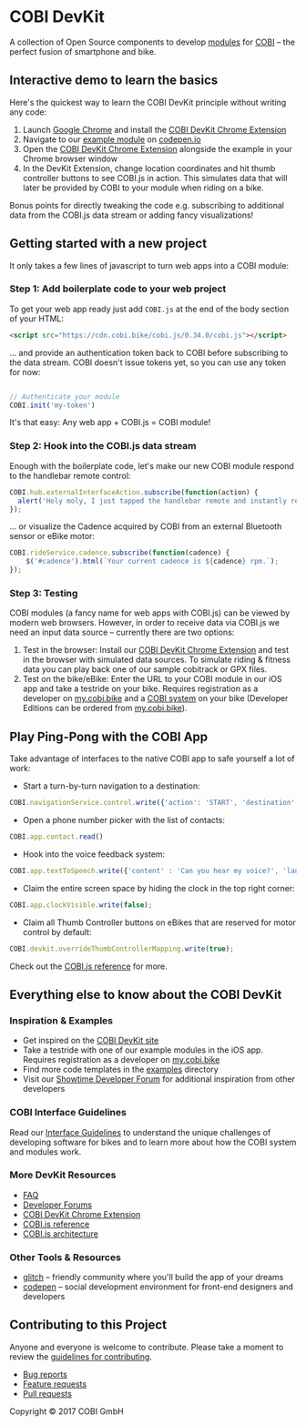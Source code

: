 # COBI DevKit

A collection of Open Source components to develop [modules](https://cobi.bike/devkit) for [COBI](https://cobi.bike) – the perfect fusion of smartphone and bike.

## Interactive demo to learn the basics

Here's the quickest way to learn the COBI DevKit principle without writing any code:

1. Launch [Google Chrome](https://chrome.com) and install the [COBI DevKit Chrome Extension](https://chrome.google.com/webstore/detail/cobi-devkit-simulator/hpdhkapigojggienmiejhblkhenjdbno)
2. Navigate to our [example module](https://codepen.io) on [codepen.io](https://codepen.io)
3. Open the [COBI DevKit Chrome Extension](https://chrome.google.com/webstore/detail/cobi-devkit-simulator/hpdhkapigojggienmiejhblkhenjdbno) alongside the example in your Chrome browser window
4. In the DevKit Extension, change location coordinates and hit thumb controller buttons to see COBI.js in action. This simulates data that will later be provided by COBI to your module when riding on a bike.

Bonus points for directly tweaking the code e.g. subscribing to additional data from the COBI.js data stream or adding fancy visualizations!

## Getting started with a new project

It only takes a few lines of javascript to turn web apps into a COBI module:

### Step 1: Add boilerplate code to your web project

To get your web app ready just add `COBI.js` at the end of the body section of your HTML:
```html
<script src="https://cdn.cobi.bike/cobi.js/0.34.0/cobi.js"></script>
```
... and provide an authentication token back to COBI before subscribing to the data stream. COBI doesn't issue tokens yet, so you can use any token for now: 
```javascript

// Authenticate your module
COBI.init('my-token')
```

It's that easy: Any web app + COBI.js = COBI module!

### Step 2: Hook into the COBI.js data stream

Enough with the boilerplate code, let's make our new COBI module respond to the handlebar remote control:

```javascript
COBI.hub.externalInterfaceAction.subscribe(function(action) {
  alert('Holy moly, I just tapped the handlebar remote and instantly received this ' + action + ' in my web app');
});
```

... or visualize the Cadence acquired by COBI from an external Bluetooth sensor or eBike motor:

```javascript
COBI.rideService.cadence.subscribe(function(cadence) {
    $('#cadence').html(`Your current cadence is ${cadence} rpm.`);
});
```

### Step 3: Testing

COBI modules (a fancy name for web apps with COBI.js) can be viewed by modern web browsers. However, in order to receive data via COBI.js we need an input data source – currently there are two options:
1. Test in the browser: Install our [COBI DevKit Chrome Extension](https://chrome.google.com/webstore/detail/cobi-devkit-simulator/hpdhkapigojggienmiejhblkhenjdbno) and test in the browser with simulated data sources. To simulate riding & fitness data you can play back one of our sample cobitrack or GPX files.
2. Test on the bike/eBike: Enter the URL to your COBI module in our iOS app and take a testride on your bike. Requires registration as a developer on [my.cobi.bike](https://my.cobi.bike) and a [COBI system](https://get.cobi.bike) on your bike (Developer Editions can be ordered from [my.cobi.bike](https://my.cobi.bike)).

## Play Ping-Pong with the COBI App

Take advantage of interfaces to the native COBI app to safe yourself a lot of work:

* Start a turn-by-turn navigation to a destination:
```javascript
COBI.navigationService.control.write({'action': 'START', 'destination': {'latitude': 50.110924,'longitude': 8.682127}})
```
* Open a phone number picker with the list of contacts:
```javascript
COBI.app.contact.read()
```
* Hook into the voice feedback system:
```javascript
COBI.app.textToSpeech.write({'content' : 'Can you hear my voice?', 'language' : 'en-US'})
```
* Claim the entire screen space by hiding the clock in the top right corner:
```javascript
COBI.app.clockVisible.write(false);
```
* Claim all Thumb Controller buttons on eBikes that are reserved for motor control by default:
```javascript
COBI.devkit.overrideThumbControllerMapping.write(true);
```

Check out the [COBI.js reference](https://cobi-bike.github.io/COBI.js/) for more.

## Everything else to know about the COBI DevKit

### Inspiration & Examples 

* Get inspired on the [COBI DevKit site](https://cobi.bike/devkit)
* Take a testride with one of our example modules in the iOS app. Requires registration as a developer on [my.cobi.bike](https://my.cobi.bike)
* Find more code templates in the [examples](examples) directory 
* Visit our [Showtime Developer Forum](https://forums.cobi.bike/c/showtime) for additional inspiration from other developers

### COBI Interface Guidelines

Read our [Interface Guidelines](interface-guidelines.md) to understand the unique challenges of developing software for bikes and to learn more about how the COBI system and modules work.

### More DevKit Resources

- [FAQ](FAQ.md)
- [Developer Forums](https://forums.cobi.bike)
- [COBI DevKit Chrome Extension](https://github.com/cobi-bike/COBI.js-simulator)
- [COBI.js reference](https://cobi-bike.github.io/COBI.js/)
- [COBI.js architecture](COBI.js-architecture.png)

### Other Tools & Resources

- [glitch](https://glitch.com/) – friendly community where you'll build the app of your dreams
- [codepen](https://codepen.io/) – social development environment for front-end designers and developers

## Contributing to this Project

Anyone and everyone is welcome to contribute. Please take a moment to review the [guidelines for contributing](CONTRIBUTING.md).

* [Bug reports](CONTRIBUTING.md#bugs)
* [Feature requests](CONTRIBUTING.md#features)
* [Pull requests](CONTRIBUTING.md#pull-requests)

Copyright © 2017 COBI GmbH
